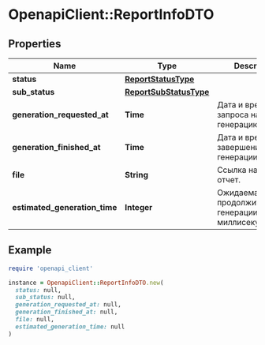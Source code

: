 # OpenapiClient::ReportInfoDTO

## Properties

| Name | Type | Description | Notes |
| ---- | ---- | ----------- | ----- |
| **status** | [**ReportStatusType**](ReportStatusType.md) |  |  |
| **sub_status** | [**ReportSubStatusType**](ReportSubStatusType.md) |  | [optional] |
| **generation_requested_at** | **Time** | Дата и время запроса на генерацию. |  |
| **generation_finished_at** | **Time** | Дата и время завершения генерации. | [optional] |
| **file** | **String** | Ссылка на готовый отчет. | [optional] |
| **estimated_generation_time** | **Integer** | Ожидаемая продолжительность генерации в миллисекундах. | [optional] |

## Example

```ruby
require 'openapi_client'

instance = OpenapiClient::ReportInfoDTO.new(
  status: null,
  sub_status: null,
  generation_requested_at: null,
  generation_finished_at: null,
  file: null,
  estimated_generation_time: null
)
```

